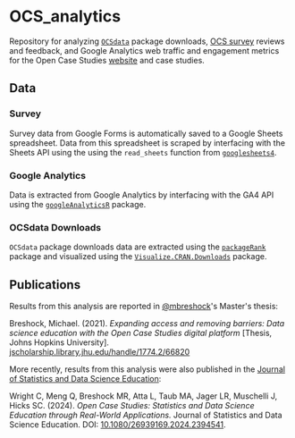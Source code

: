 # OCS_analytics
Repository for analyzing [`OCSdata`](https://github.com/opencasestudies/OCSdata) package downloads, [OCS survey](https://docs.google.com/forms/d/e/1FAIpQLSfpN4FN3KELqBNEgf2Atpi7Wy7Nqy2beSkFQINL7Y5sAMV5_w/viewform) reviews and feedback, and Google Analytics web traffic and engagement metrics for the Open Case Studies [website](https://www.opencasestudies.org/) and case studies. 

## Data
### Survey
Survey data from Google Forms is automatically saved to a Google Sheets spreadsheet. Data from this spreadsheet is scraped by interfacing with the Sheets API using the using the  `read_sheets` function from [`googlesheets4`](https://googlesheets4.tidyverse.org/). 

### Google Analytics
Data is extracted from Google Analytics by interfacing with the GA4 API using the [`googleAnalyticsR`](https://github.com/8-bit-sheep/googleAnalyticsR/) package. 

### OCSdata Downloads
`OCSdata` package downloads data are extracted using the [`packageRank`](https://github.com/lindbrook/packageRank/tree/master) package and visualized using the [`Visualize.CRAN.Downloads`](https://github.com/mponce0/Visualize.CRAN.Downloads) package. 

## Publications
Results from this analysis are reported in [@mbreshock](https://github.com/mbreshock)'s Master's thesis:

Breshock, Michael. (2021). *Expanding access and removing barriers: Data science education with the Open Case Studies digital platform* [Thesis, Johns Hopkins University]. [jscholarship.library.jhu.edu/handle/1774.2/66820](https://jscholarship.library.jhu.edu/handle/1774.2/66820)

More recently, results from this analysis were also published in the [Journal of Statistics and Data Science Education](https://www.tandfonline.com/journals/ujse21):

Wright C, Meng Q, Breshock MR, Atta L, Taub MA, Jager LR, Muschelli J, Hicks SC. (2024). *Open Case Studies: Statistics and Data Science Education through Real-World Applications.* Journal of Statistics and Data Science Education. DOI: [10.1080/26939169.2024.2394541](https://doi.org/10.1080/26939169.2024.2394541).
